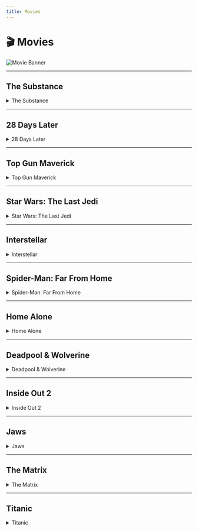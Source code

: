 ```yaml
---
title: Movies
---
```



# 🎬 Movies

![Movie Banner](https://small.fileditchstuff.me/s18/rcOekXeIOWKfyhiwuzRc.png)

---

## The Substance
<details>
<summary>The Substance</summary>
<pre><a href="magnet:?xt=urn:btih:9BFDE9C286E08D26835A5FA7B3F75E9AEBBCCDC0&dn=The.Substance.2024.1080p.WEBRip.1600MB.DD5.1.x264-GalaxyRG&tr=udp%3A%2F%2Fopen.stealth.si%3A80%2Fannounce&tr=udp%3A%2F%2Ftracker.tiny-vps.com%3A6969%2Fannounce&tr=udp%3A%2F%2Ftracker.opentrackr.org%3A1337%2Fannounce&tr=udp%3A%2F%2Ftracker.torrent.eu.org%3A451%2Fannounce&tr=udp%3A%2F%2Fexplodie.org%3A6969%2Fannounce&tr=udp%3A%2F%2Ftracker.cyberia.is%3A6969%2Fannounce&tr=udp%3A%2F%2Fipv4.tracker.harry.lu%3A80%2Fannounce&tr=udp%3A%2F%2Fp4p.arenabg.com%3A1337%2Fannounce&tr=udp%3A%2F%2Ftracker.birkenwald.de%3A6969%2Fannounce&tr=udp%3A%2F%2Ftracker.moeking.me%3A6969%2Fannounce&tr=udp%3A%2F%2Fopentor.org%3A2710%2Fannounce&tr=udp%3A%2F%2Ftracker.dler.org%3A6969%2Fannounce&tr=udp%3A%2F%2Fuploads.gamecoast.net%3A6969%2Fannounce&tr=https%3A%2F%2Ftracker.foreverpirates.co%3A443%2Fannounce&tr=udp%3A%2F%2Ftracker.opentrackr.org%3A1337%2Fannounce&tr=http%3A%2F%2Ftracker.openbittorrent.com%3A80%2Fannounce&tr=udp%3A%2F%2Fopentracker.i2p.rocks%3A6969%2Fannounce&tr=udp%3A%2F%2Ftracker.internetwarriors.net%3A1337%2Fannounce&tr=udp%3A%2F%2Ftracker.leechers-paradise.org%3A6969%2Fannounce&tr=udp%3A%2F%2Fcoppersurfer.tk%3A6969%2Fannounce&tr=udp%3A%2F%2Ftracker.zer0day.to%3A1337%2Fannounce" target="_blank">1337x 1080p WEBRIP</a></pre>
<pre><a href="https://www.braflix.gd/movie/933260" target="_blank">Braflix Streaming</a></pre>
<pre><a href="https://nexdrive.lol/genxfm784776390018/" target="_blank">VegaMovies Direct Download 1080p WEB-DL</a></pre>
<pre><a href="https://rapidgator.net/file/4ced23bba0db6b51a08bb6eca7e37a60/The.Substance.2024.1080p.WEBRip.x265.10bit.5.1-YTS.rar" target="_blank">MovieParadise Direct Download 1080p WEBRip</a></pre>
</details>



---

## 28 Days Later
<details>
<summary>28 Days Later</summary>
<pre><a href="https://tormag.ezpz.work/27w3bn65kb" target="_blank">1337x 1080p BluRay</a></pre>
<pre><a href="https://www.braflix.gd/movie/170" target="_blank">Braflix Streaming</a></pre>
<pre><a href="https://nexdrive.lol/genxfm784776343788/" target="_blank">VegaMovies Direct Download 1080p BluRay</a></pre>
<pre><a href="https://hydrahd.cc/movie/53557-watch-28-days-later-2002-online" target="_blank">HydraHD Streaming</a></pre>
</details>

---

## Top Gun Maverick

<details>
<summary>Top Gun Maverick</summary>
<pre><a href="magnet:?xt=urn:btih:44B3E8018CE0129AC3884899BB86231578BB6F6A&dn=Top.Gun.Maverick.2022.1080p.HDTS.V2.x264-HushRips&tr=udp%3A%2F%2Ftracker.opentrackr.org%3A1337%2Fannounce&tr=udp%3A%2F%2Fexodus.desync.com%3A6969%2Fannounce&tr=udp%3A%2F%2F9.rarbg.me%3A2970%2Fannounce&tr=udp%3A%2F%2Ftracker.opentrackr.org%3A1337%2Fannounce&tr=udp%3A%2F%2Ftracker.tiny-vps.com%3A6969%2Fannounce&tr=udp%3A%2F%2Ftracker.internetwarriors.net%3A1337%2Fannounce&tr=udp%3A%2F%2Fopentor.org%3A2710%2Fannounce&tr=udp%3A%2F%2Ftracker.torrent.eu.org%3A451%2Fannounce&tr=udp%3A%2F%2Fexplodie.org%3A6969%2Fannounce&tr=udp%3A%2F%2Ftracker.moeking.me%3A6969%2Fannounce&tr=udp%3A%2F%2Ftracker.cyberia.is%3A6969%2Fannounce&tr=udp%3A%2F%2F9.rarbg.me%3A2980%2Fannounce&tr=udp%3A%2F%2F9.rarbg.to%3A2940%2Fannounce&tr=udp%3A%2F%2Ftracker.uw0.xyz%3A6969%2Fannounce&tr=udp%3A%2F%2Ftracker.opentrackr.org%3A1337%2Fannounce&tr=http%3A%2F%2Ftracker.openbittorrent.com%3A80%2Fannounce&tr=udp%3A%2F%2Fopentracker.i2p.rocks%3A6969%2Fannounce&tr=udp%3A%2F%2Ftracker.internetwarriors.net%3A1337%2Fannounce&tr=udp%3A%2F%2Ftracker.leechers-paradise.org%3A6969%2Fannounce&tr=udp%3A%2F%2Fcoppersurfer.tk%3A6969%2Fannounce&tr=udp%3A%2F%2Ftracker.zer0day.to%3A1337%2Fannounce" target="_blank">1337x 1080p HDTS</a></pre>
<pre><a href="https://www.braflix.gd/movie/361743" target="_blank">Braflix Streaming</a></pre>
<pre><a href="https://nexdrive.lol/genxfm784776226597/" target="_blank">VegaMovies Direct Download 1080p BluRay</a></pre>
</details>


---

## Star Wars: The Last Jedi

<details>
<summary>Star Wars: The Last Jedi</summary>
<pre><a href="magnet:?xt=urn:btih:25476766BDB2D52119E1F40CF4801C05F9F3CD06&dn=Star+Wars%3A+The+Last+Jedi+%282017%29+%5BBluRay%5D+%5B1080p%5D+%5BYTS%5D+%5BYIFY%5D&tr=udp%3A%2F%2Ftracker.coppersurfer.tk%3A6969%2Fannounce&tr=udp%3A%2F%2F9.rarbg.com%3A2710%2Fannounce&tr=udp%3A%2F%2Fp4p.arenabg.com%3A1337&tr=udp%3A%2F%2Ftracker.leechers-paradise.org%3A6969&tr=udp%3A%2F%2Ftracker.internetwarriors.net%3A1337&tr=udp%3A%2F%2Ftracker.opentrackr.org%3A1337%2Fannounce&tr=udp%3A%2F%2Ftracker.opentrackr.org%3A1337%2Fannounce&tr=http%3A%2F%2Ftracker.openbittorrent.com%3A80%2Fannounce&tr=udp%3A%2F%2Fopentracker.i2p.rocks%3A6969%2Fannounce&tr=udp%3A%2F%2Ftracker.internetwarriors.net%3A1337%2Fannounce&tr=udp%3A%2F%2Ftracker.leechers-paradise.org%3A6969%2Fannounce&tr=udp%3A%2F%2Fcoppersurfer.tk%3A6969%2Fannounce&tr=udp%3A%2F%2Ftracker.zer0day.to%3A1337%2Fannounce" target="_blank">1337x 1080p BluRay</a></pre>
<pre><a href="https://www.braflix.gd/movie/181808" target="_blank">Braflix Streaming</a></pre>
<pre><a href="https://nexdrive.lol/genxfm78477616859/" target="_blank">VegaMovies Direct Download 1080p</a></pre>
</details>

---

## Interstellar

<details>
<summary>Interstellar</summary>
<pre><a href="magnet:?xt=urn:btih:89599BF4DC369A3A8ECA26411C5CCF922D78B486&dn=Interstellar+%282014%29+1080p+BrRip+x264+-+YIFY&tr=udp%3A%2F%2Ftracker.yify-torrents.com%2Fannounce&tr=udp%3A%2F%2Fopen.demonii.com%3A1337&tr=udp%3A%2F%2Fexodus.desync.com%3A6969&tr=udp%3A%2F%2Ftracker.istole.it%3A80&tr=udp%3A%2F%2Ftracker.publicbt.com%3A80&tr=udp%3A%2F%2Ftracker.openbittorrent.com%3A80&tr=udp%3A%2F%2Ftracker.leechers-paradise.org%3A6969&tr=udp%3A%2F%2F9.rarbg.com%3A2710&tr=udp%3A%2F%2Ftracker.coppersurfer.tk%3A6969&tr=udp%3A%2F%2Ftracker.opentrackr.org%3A1337%2Fannounce&tr=http%3A%2F%2Ftracker.openbittorrent.com%3A80%2Fannounce&tr=udp%3A%2F%2Fopentracker.i2p.rocks%3A6969%2Fannounce&tr=udp%3A%2F%2Ftracker.internetwarriors.net%3A1337%2Fannounce&tr=udp%3A%2F%2Ftracker.leechers-paradise.org%3A6969%2Fannounce&tr=udp%3A%2F%2Fcoppersurfer.tk%3A6969%2Fannounce&tr=udp%3A%2F%2Ftracker.zer0day.to%3A1337%2Fannounce" target="_blank">1337x 1080p BluRay</a></pre>
<pre><a href="https://www.braflix.gd/movie/157336" target="_blank">Braflix Streaming</a></pre>
<pre><a href="https://nexdrive.lol/genxfm784776358502/" target="_blank">VegaMovies Direct Download HDR 4K HDR IMAX BluRay</a></pre>
</details>

---
## Spider-Man: Far From Home

<details>
<summary>Spider-Man: Far From Home</summary>
<pre><a href="magnet:?xt=urn:btih:37E77490BC4F285DBFA837514715A20BD405A502&dn=Spider-Man%3A+Far+from+Home+%282019%29+%5BWEBRip%5D+%5B1080p%5D+%5BYTS%5D+%5BYIFY%5D&tr=udp%3A%2F%2Ftracker.coppersurfer.tk%3A6969%2Fannounce&tr=udp%3A%2F%2F9.rarbg.com%3A2710%2Fannounce&tr=udp%3A%2F%2Fp4p.arenabg.com%3A1337&tr=udp%3A%2F%2Ftracker.internetwarriors.net%3A1337&tr=udp%3A%2F%2Ftracker.opentrackr.org%3A1337%2Fannounce&tr=udp%3A%2F%2Ftracker.opentrackr.org%3A1337%2Fannounce&tr=http%3A%2F%2Ftracker.openbittorrent.com%3A80%2Fannounce&tr=udp%3A%2F%2Fopentracker.i2p.rocks%3A6969%2Fannounce&tr=udp%3A%2F%2Ftracker.internetwarriors.net%3A1337%2Fannounce&tr=udp%3A%2F%2Ftracker.leechers-paradise.org%3A6969%2Fannounce&tr=udp%3A%2F%2Fcoppersurfer.tk%3A6969%2Fannounce&tr=udp%3A%2F%2Ftracker.zer0day.to%3A1337%2Fannounce" target="_blank">1337x 1080p WEBRip</a></pre>
<pre><a href="https://www.braflix.gd/movie/429617" target="_blank">Braflix Streaming</a></pre>
<pre><a href="https://nexdrive.lol/genxfm784776151417/" target="_blank">VegaMovies Direct Download 10bit 4K</a></pre>
</details>

---
## Home Alone

<details>
<summary>Home Alone</summary>
<pre><a href="magnet:?xt=urn:btih:B127082DEC04240FB9D617C23BFA3DF47E2DC0C7&dn=Home+Alone+%281990%29+720p+BrRip+x264+-+YIFY&tr=udp%3A%2F%2Ftracker.yify-torrents.com%2Fannounce&tr=udp%3A%2F%2Fopen.demonii.com%3A1337%2Fannounce&tr=udp%3A%2F%2Fexodus.desync.com%3A6969&tr=udp%3A%2F%2Ftracker.istole.it%3A80&tr=udp%3A%2F%2Ftracker.publicbt.com%3A80&tr=udp%3A%2F%2Ftracker.publichd.eu%3A80%2Fannounce&tr=udp%3A%2F%2Ftracker.openbittorrent.com%3A80%2Fannounce&tr=udp%3A%2F%2Fcoppersurfer.tk%3A6969%2Fannounce&tr=udp%3A%2F%2Ftracker.opentrackr.org%3A1337%2Fannounce&tr=http%3A%2F%2Ftracker.openbittorrent.com%3A80%2Fannounce&tr=udp%3A%2F%2Fopentracker.i2p.rocks%3A6969%2Fannounce&tr=udp%3A%2F%2Ftracker.internetwarriors.net%3A1337%2Fannounce&tr=udp%3A%2F%2Ftracker.leechers-paradise.org%3A6969%2Fannounce&tr=udp%3A%2F%2Fcoppersurfer.tk%3A6969%2Fannounce&tr=udp%3A%2F%2Ftracker.zer0day.to%3A1337%2Fannounce" target="_blank">1337x 720p BluRay</a></pre>
<pre><a href="https://www.braflix.gd/movie/771" target="_blank">Braflix Streaming</a></pre>
<pre><a href="https://nexdrive.lol/genxfm78477620949/" target="_blank">VegaMovies Direct Download 720p</a></pre>
</details>

---
## Deadpool & Wolverine

<details>
<summary>Deadpool & Wolverine</summary>
<pre><a href="magnet:?xt=urn:btih:87A2D22EB879593B48B3D3EE6828F56E2BFB4415&dn=Deadpool.and.Wolverine.2024.1080p.AMZN.WEBRip.1400MB.DD5.1.x264-GalaxyRG&tr=udp%3A%2F%2Fopen.stealth.si%3A80%2Fannounce&tr=udp%3A%2F%2Ftracker.tiny-vps.com%3A6969%2Fannounce&tr=udp%3A%2F%2Ftracker.opentrackr.org%3A1337%2Fannounce&tr=udp%3A%2F%2Ftracker.torrent.eu.org%3A451%2Fannounce&tr=udp%3A%2F%2Fexplodie.org%3A6969%2Fannounce&tr=udp%3A%2F%2Ftracker.cyberia.is%3A6969%2Fannounce&tr=udp%3A%2F%2Fipv4.tracker.harry.lu%3A80%2Fannounce&tr=udp%3A%2F%2Fp4p.arenabg.com%3A1337%2Fannounce&tr=udp%3A%2F%2Ftracker.birkenwald.de%3A6969%2Fannounce&tr=udp%3A%2F%2Ftracker.moeking.me%3A6969%2Fannounce&tr=udp%3A%2F%2Fopentor.org%3A2710%2Fannounce&tr=udp%3A%2F%2Ftracker.dler.org%3A6969%2Fannounce&tr=udp%3A%2F%2Fuploads.gamecoast.net%3A6969%2Fannounce&tr=https%3A%2F%2Ftracker.foreverpirates.co%3A443%2Fannounce&tr=udp%3A%2F%2Ftracker.opentrackr.org%3A1337%2Fannounce&tr=http%3A%2F%2Ftracker.openbittorrent.com%3A80%2Fannounce&tr=udp%3A%2F%2Fopentracker.i2p.rocks%3A6969%2Fannounce&tr=udp%3A%2F%2Ftracker.internetwarriors.net%3A1337%2Fannounce&tr=udp%3A%2F%2Ftracker.leechers-paradise.org%3A6969%2Fannounce&tr=udp%3A%2F%2Fcoppersurfer.tk%3A6969%2Fannounce&tr=udp%3A%2F%2Ftracker.zer0day.to%3A1337%2Fannounce" target="_blank">1337x 1080p AMAZON WEBRip</a></pre>
<pre><a href="https://www.braflix.gd/movie/533535" target="_blank">Braflix Streaming</a></pre>
<pre><a href="https://nexdrive.lol/genxfm784776388440/" target="_blank">VegaMovies Direct Download 1080p</a></pre>
</details>

---
## Inside Out 2

<details>
<summary>Inside Out 2</summary>
<pre><a href="magnet:?xt=urn:btih:D791E0ACFA6F68E4A8854B1091D6B2691677CD11&dn=Inside.Out.2.2024.1080p.WEBRip.1400MB.DD5.1.x264-GalaxyRG&tr=udp%3A%2F%2Fopen.stealth.si%3A80%2Fannounce&tr=udp%3A%2F%2Ftracker.tiny-vps.com%3A6969%2Fannounce&tr=udp%3A%2F%2Ftracker.opentrackr.org%3A1337%2Fannounce&tr=udp%3A%2F%2Ftracker.torrent.eu.org%3A451%2Fannounce&tr=udp%3A%2F%2Fexplodie.org%3A6969%2Fannounce&tr=udp%3A%2F%2Ftracker.cyberia.is%3A6969%2Fannounce&tr=udp%3A%2F%2Fipv4.tracker.harry.lu%3A80%2Fannounce&tr=udp%3A%2F%2Fp4p.arenabg.com%3A1337%2Fannounce&tr=udp%3A%2F%2Ftracker.birkenwald.de%3A6969%2Fannounce&tr=udp%3A%2F%2Ftracker.moeking.me%3A6969%2Fannounce&tr=udp%3A%2F%2Fopentor.org%3A2710%2Fannounce&tr=udp%3A%2F%2Ftracker.dler.org%3A6969%2Fannounce&tr=udp%3A%2F%2Fuploads.gamecoast.net%3A6969%2Fannounce&tr=https%3A%2F%2Ftracker.foreverpirates.co%3A443%2Fannounce&tr=udp%3A%2F%2Ftracker.opentrackr.org%3A1337%2Fannounce&tr=http%3A%2F%2Ftracker.openbittorrent.com%3A80%2Fannounce&tr=udp%3A%2F%2Fopentracker.i2p.rocks%3A6969%2Fannounce&tr=udp%3A%2F%2Ftracker.internetwarriors.net%3A1337%2Fannounce&tr=udp%3A%2F%2Ftracker.leechers-paradise.org%3A6969%2Fannounce&tr=udp%3A%2F%2Fcoppersurfer.tk%3A6969%2Fannounce&tr=udp%3A%2F%2Ftracker.zer0day.to%3A1337%2Fannounce" target="_blank">1337x 1080p WEBDL Magnet</a></pre>
<pre><a href="https://small.fileditchstuff.me/s17/nrZXaWbMSdjqztWQWq.torrent" target="_blank">1337x 1080p WEBDL Torrent File</a></pre>
<pre><a href="https://www.braflix.gd/movie/1022789" target="_blank">Braflix Streaming</a></pre>
<pre><a href="https://nexdrive.lol/genxfm784776382679/" target="_blank">VegaMovies Direct Download 1080p</a></pre>
</details>

---
## Jaws

<details>
<summary>Jaws</summary>
<pre><a href="magnet:?xt=urn:btih:7A929313C950D9C18EC1E8424646F657CAC841FF&dn=Jaws+%281975%29+%5B2160p%5D+%5B4K%5D+%5BBluRay%5D+%5B5.1%5D+%5BYTS%5D+%5BYIFY%5D&tr=udp%3A%2F%2Ftracker.coppersurfer.tk%3A6969%2Fannounce&tr=udp%3A%2F%2F9.rarbg.com%3A2710%2Fannounce&tr=udp%3A%2F%2Fp4p.arenabg.com%3A1337&tr=udp%3A%2F%2Ftracker.internetwarriors.net%3A1337&tr=udp%3A%2F%2Ftracker.opentrackr.org%3A1337%2Fannounce&tr=udp%3A%2F%2Ftracker.opentrackr.org%3A1337%2Fannounce&tr=http%3A%2F%2Ftracker.openbittorrent.com%3A80%2Fannounce&tr=udp%3A%2F%2Fopentracker.i2p.rocks%3A6969%2Fannounce&tr=udp%3A%2F%2Ftracker.internetwarriors.net%3A1337%2Fannounce&tr=udp%3A%2F%2Ftracker.leechers-paradise.org%3A6969%2Fannounce&tr=udp%3A%2F%2Fcoppersurfer.tk%3A6969%2Fannounce&tr=udp%3A%2F%2Ftracker.zer0day.to%3A1337%2Fannounce" target="_blank">1337x 4K BluRay Magnet Link</a></pre>
<pre><a href="magnet:?xt=urn:btih:B21A75E19545B21A2C257FADBDA785E8AF40FA6C&dn=Jaws+%281975%29+720p+BrRip+x264+-+YIFY&tr=udp%3A%2F%2Ftracker.yify-torrents.com%2Fannounce&tr=http%3A%2F%2Ftracker.yify-torrents.com%2Fannounce&tr=udp%3A%2F%2Ftracker.1337x.org%3A80%2Fannounce&tr=udp%3A%2F%2Fexodus.desync.com%3A6969&tr=udp%3A%2F%2Ftracker.istole.it%3A80&tr=udp%3A%2F%2Ftracker.ccc.de%3A80%2Fannounce&tr=http%3A%2F%2Ffr33dom.h33t.com%3A3310%2Fannounce&tr=udp%3A%2F%2Ftracker.publicbt.com%3A80&tr=udp%3A%2F%2Fcoppersurfer.tk%3A6969%2Fannounce&tr=udp%3A%2F%2Ftracker.openbittorrent.com%3A80%2Fannounce&tr=udp%3A%2F%2Ftracker.opentrackr.org%3A1337%2Fannounce&tr=http%3A%2F%2Ftracker.openbittorrent.com%3A80%2Fannounce&tr=udp%3A%2F%2Fopentracker.i2p.rocks%3A6969%2Fannounce&tr=udp%3A%2F%2Ftracker.internetwarriors.net%3A1337%2Fannounce&tr=udp%3A%2F%2Ftracker.leechers-paradise.org%3A6969%2Fannounce&tr=udp%3A%2F%2Fcoppersurfer.tk%3A6969%2Fannounce&tr=udp%3A%2F%2Ftracker.zer0day.to%3A1337%2Fannounce" target="_blank">1337x 720p BluRay Magnet Link</a></pre>
<pre><a href="https://small.fileditchstuff.me/s17/HGHZTZanABQrknxgSqZz.torrent" target="_blank">1337x 4K BluRay Torrent File</a></pre>
<pre><a href="https://small.fileditchstuff.me/s17/keXtcsJUfjnsVUkuyzyM.torrent" target="_blank">1337x 720p BluRay Torrent File</a></pre>
<pre><a href="https://hydrahd.cc/movie/54081-watch-jaws-1975-online" target="_blank">HydraHD Streaming</a></pre>
<pre><a href="https://www.braflix.is/movie/578" target="_blank">Braflix Streaming</a></pre>
<pre><a href="https://1fichier.com/?btdfekmz9qeq3698kmfg&af=690241" target="_blank">DDLBase Direct Download 1ficher 1080p BluRay MKV REMUX</a></pre>
</details>


---
## The Matrix

<details>
<summary>The Matrix</summary>
<pre><a href="magnet:?xt=urn:btih:363BC6C534B1430C6758318D196CCD61DB61B647&dn=The+Matrix+%281999%29+720p+BrRip+x264+-+700mb+-+YIFY+&tr=http%3A%2F%2Finferno.demonoid.me%3A3402%2Fannounce&tr=udp%3A%2F%2Ftracker.openbittorrent.com%3A80&tr=udp%3A%2F%2Ftracker.ccc.de%3A80&tr=udp%3A%2F%2Ftracker.publicbt.com%3A80&tr=udp%3A%2F%2Ftracker.istole.it%3A80&tr=udp%3A%2F%2Ftracker.1337x.org%3A80%2Fannounce&tr=http%3A%2F%2Ftracker.ilibr.org%2Fannounce&tr=http%3A%2F%2Ftracker.ilibr.org%3A6969%2Fannounce&tr=http%3A%2F%2Fpow7.com%2Fannounce&tr=http%3A%2F%2Fopentracker.umunu.com%2Fannounce&tr=http%3A%2F%2Fexodus.desync.com%2Fannounce&tr=http%3A%2F%2F9.rarbg.com%3A2710%2Fannounce&tr=http%3A%2F%2Ft1.pow7.com%2Fannounce&tr=http%3A%2F%2F10.rarbg.com%2Fannounce&tr=udp%3A%2F%2Ftracker.opentrackr.org%3A1337%2Fannounce&tr=http%3A%2F%2Ftracker.openbittorrent.com%3A80%2Fannounce&tr=udp%3A%2F%2Fopentracker.i2p.rocks%3A6969%2Fannounce&tr=udp%3A%2F%2Ftracker.internetwarriors.net%3A1337%2Fannounce&tr=udp%3A%2F%2Ftracker.leechers-paradise.org%3A6969%2Fannounce&tr=udp%3A%2F%2Fcoppersurfer.tk%3A6969%2Fannounce&tr=udp%3A%2F%2Ftracker.zer0day.to%3A1337%2Fannounce" target="_blank">1337x 720p BluRay Magnet Link</a></pre>
<pre><a href="https://small.fileditchstuff.me/s17/bvLMzSYzHrtVjARBCfX.torrent" target="_blank">1337x 720p BluRay Torrent File</a></pre>
<pre><a href="https://hydrahd.cc/movie/53497-watch-the-matrix-1999-online" target="_blank">HydraHD Streaming</a></pre>
<pre><a href="https://www.braflix.is/movie/603" target="_blank">Braflix Streaming</a></pre>
</details>

---
## Titanic


<details>
<summary>Titanic</summary>
<pre><a href="magnet:?xt=urn:btih:98CD5D90252265F1C59AB47330FF4C39F48CCC78&dn=Titanic+%281997%29+%5B1080p%5D+%5BYTS%5D+%5BYIFY%5D&tr=udp%3A%2F%2Ftracker.coppersurfer.tk%3A6969%2Fannounce&tr=udp%3A%2F%2F9.rarbg.com%3A2710%2Fannounce&tr=udp%3A%2F%2Fp4p.arenabg.com%3A1337&tr=udp%3A%2F%2Ftracker.leechers-paradise.org%3A6969&tr=udp%3A%2F%2Ftracker.internetwarriors.net%3A1337&tr=udp%3A%2F%2Ftracker.opentrackr.org%3A1337%2Fannounce&tr=udp%3A%2F%2Ftracker.opentrackr.org%3A1337%2Fannounce&tr=http%3A%2F%2Ftracker.openbittorrent.com%3A80%2Fannounce&tr=udp%3A%2F%2Fopentracker.i2p.rocks%3A6969%2Fannounce&tr=udp%3A%2F%2Ftracker.internetwarriors.net%3A1337%2Fannounce&tr=udp%3A%2F%2Ftracker.leechers-paradise.org%3A6969%2Fannounce&tr=udp%3A%2F%2Fcoppersurfer.tk%3A6969%2Fannounce&tr=udp%3A%2F%2Ftracker.zer0day.to%3A1337%2Fannounce">1337x 1080p Magnet Link</a></pre>
<pre><a href="magnet:?xt=urn:btih:7BA25F06BE3B982977FA94C298E2B89678A0D04A&dn=Titanic+%281996%29+%5B720p%5D+%5BBluRay%5D+%5BYTS%5D+%5BYIFY%5D&tr=udp%3A%2F%2Ftracker.coppersurfer.tk%3A6969%2Fannounce&tr=udp%3A%2F%2F9.rarbg.com%3A2710%2Fannounce&tr=udp%3A%2F%2Fp4p.arenabg.com%3A1337&tr=udp%3A%2F%2Ftracker.internetwarriors.net%3A1337&tr=udp%3A%2F%2Ftracker.opentrackr.org%3A1337%2Fannounce&tr=udp%3A%2F%2Ftracker.opentrackr.org%3A1337%2Fannounce&tr=http%3A%2F%2Ftracker.openbittorrent.com%3A80%2Fannounce&tr=udp%3A%2F%2Fopentracker.i2p.rocks%3A6969%2Fannounce&tr=udp%3A%2F%2Ftracker.internetwarriors.net%3A1337%2Fannounce&tr=udp%3A%2F%2Ftracker.leechers-paradise.org%3A6969%2Fannounce&tr=udp%3A%2F%2Fcoppersurfer.tk%3A6969%2Fannounce&tr=udp%3A%2F%2Ftracker.zer0day.to%3A1337%2Fannounce">1337x 720p Magnet Link</a></pre>
<pre><a href="magnet:?xt=urn:btih:237457BA8029DEF449A0D3EF5B7E508780AC68DB&dn=Titanic+%281997%29+3D+BrRip+x264+-+YIFY&tr=udp%3A%2F%2Ftracker.yify-torrents.com%2Fannounce&tr=udp%3A%2F%2Ftracker.publichd.eu%2Fannounce&tr=http%3A%2F%2Ftracker.publichd.eu%2Fannounce&tr=udp%3A%2F%2Ftracker.police.maori.nz%2Fannounce&tr=udp%3A%2F%2Ftracker.1337x.org%3A80%2Fannounce&tr=udp%3A%2F%2Fexodus.desync.com%3A6969&tr=udp%3A%2F%2Ftracker.istole.it%3A80&tr=udp%3A%2F%2Ftracker.ccc.de%3A80%2Fannounce&tr=http%3A%2F%2Ftracker.yify-torrents.com%2Fannounce&tr=udp%3A%2F%2F9.rarbg.com%3A2710%2Fannounce&tr=http%3A%2F%2Ffr33dom.h33t.com%3A3310%2Fannounce&tr=udp%3A%2F%2Ftracker.opentrackr.org%3A1337%2Fannounce&tr=http%3A%2F%2Ftracker.openbittorrent.com%3A80%2Fannounce&tr=udp%3A%2F%2Fopentracker.i2p.rocks%3A6969%2Fannounce&tr=udp%3A%2F%2Ftracker.internetwarriors.net%3A1337%2Fannounce&tr=udp%3A%2F%2Ftracker.leechers-paradise.org%3A6969%2Fannounce&tr=udp%3A%2F%2Fcoppersurfer.tk%3A6969%2Fannounce&tr=udp%3A%2F%2Ftracker.zer0day.to%3A1337%2Fannounce">1337x 3D BluRay Magnet Link</a></pre>
<pre><a href="https://small.fileditchstuff.me/s17/pwWNnviCtwbNlIzXtRTr.torrent" target="_blank">1337x 1080p Torrent File</a></pre>
<pre><a href="https://small.fileditchstuff.me/s17/xgJoUEjgrxGwekHumulI.torrent" target="_blank">1337x 720p Torrent File</a></pre>
<pre><a href="https://small.fileditchstuff.me/s17/jzXrIVZKRuOJEUVRtzpD.torrent" target="_blank">1337x 3D BlueRay Torrent File</a></pre>
<pre><a href="https://hydrahd.cc/movie/53479-watch-titanic-1997-online" target="_blank">HydraHD Streaming</a></pre>
<pre><a href="https://www.braflix.is/movie/597" target="_blank">Braflix Streaming</a></pre>
</details>
